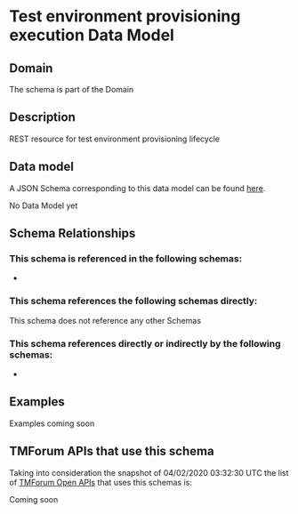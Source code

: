 # Test environment provisioning execution Data Model

## Domain

The  schema is part of the  Domain

## Description

REST resource for test environment provisioning lifecycle

## Data model

A JSON Schema corresponding to this data model can be found
[here](https://github.com/tmforum-rand/schemas/blob/candidates/Common/TestEnvironmentProvisioningExecution.schema.json).

No Data Model yet

## Schema Relationships

### This schema is referenced in the following schemas:

-

### This schema references the following schemas directly:

This schema does not reference any other Schemas

### This schema references directly or indirectly by the following schemas:

-



## Examples

Examples coming soon

## TMForum APIs that use this schema

Taking into consideration the snapshot of 04/02/2020 03:32:30 UTC the list of [TMForum Open APIs](https://www.tmforum.org/open-apis/) that uses this schemas is:

Coming soon